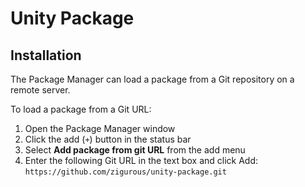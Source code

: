 # Unity Package

## Installation

The Package Manager can load a package from a Git repository on a remote server.

To load a package from a Git URL:

1. Open the Package Manager window
2. Click the add (`+`) button in the status bar
3. Select **Add package from git URL** from the add menu
4. Enter the following Git URL in the text box and click Add:
   `https://github.com/zigurous/unity-package.git`

